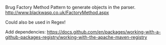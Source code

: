Brug Factory Method Pattern to generate objects in the parser.
http://www.blackwasp.co.uk/FactoryMethod.aspx

Could also be used in Regex!

Add dependencies:
https://docs.github.com/en/packages/working-with-a-github-packages-registry/working-with-the-apache-maven-registry
